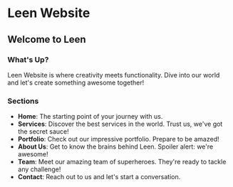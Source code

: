 # Leen Website

## Welcome to Leen

### What's Up?

Leen Website is where creativity meets functionality. Dive into our world and let's create something awesome together!

### Sections

- **Home**: The starting point of your journey with us.
- **Services**: Discover the best services in the world. Trust us, we've got the secret sauce!
- **Portfolio**: Check out our impressive portfolio. Prepare to be amazed!
- **About Us**: Get to know the brains behind Leen. Spoiler alert: we're awesome!
- **Team**: Meet our amazing team of superheroes. They're ready to tackle any challenge!
- **Contact**: Reach out to us and let's start a conversation.
